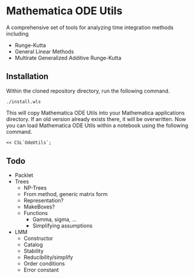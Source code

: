 # Mathematica ODE Utils

A comprehensive set of tools for analyzing time integration methods including

- Runge-Kutta
- General Linear Methods
- Multirate Generalized Additive Runge-Kutta

## Installation

Within the cloned repository directory, run the following command.

```shell
./install.wls
```

This will copy Mathematica ODE Utils into your Mathematica applications directory.  If an old version already exists there, it will be overwritten.  Now you can load Mathematica ODE Utils within a notebook using the following command.

```mathematica
<< CSL`OdeUtils`;
```

## Todo

- Packlet
- Trees
    - NP-Trees
    - From method, generic matrix form
    - Representation?
    - MakeBoxes?
    - Functions
        - Gamma, sigma, ...
        - Simplifying assumptions
- LMM
    - Constructor
    - Catalog
    - Stability
    - Reducibility/simplify
    - Order conditions
    - Error constant
